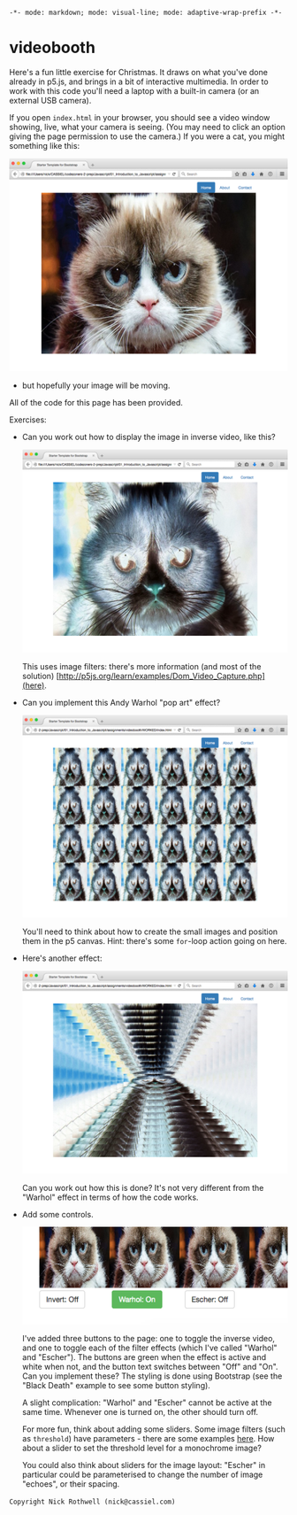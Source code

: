 `-*- mode: markdown; mode: visual-line; mode: adaptive-wrap-prefix -*-`

# videobooth

Here's a fun little exercise for Christmas. It draws on what you've done already in p5.js, and brings in a bit of interactive multimedia. In order to work with this code you'll need a laptop with a built-in camera (or an external USB camera).

If you open `index.html` in your browser, you should see a video window showing, live, what your camera is seeing. (You may need to click an option giving the page permission to use the camera.) If you were a cat, you might something like this:

  ![Angry Cat](plain.png)

- but hopefully your image will be moving.

All of the code for this page has been provided.

Exercises:

- Can you work out how to display the image in inverse video, like this?

  ![Video Inversion](invert.png)

  This uses image filters: there's more information (and most of the solution) [http://p5js.org/learn/examples/Dom_Video_Capture.php](here).

- Can you implement this Andy Warhol "pop art" effect?

  ![Warhol Effect](warhol.png)

  You'll need to think about how to create the small images and position them in the p5 canvas. Hint: there's some `for`-loop action going on here.
  
- Here's another effect:

  ![Escher Effect](escher.png)

  Can you work out how this is done? It's not very different from the "Warhol" effect in terms of how the code works.
  
- Add some controls.

  ![Control Buttons](buttons.png)
  
  I've added three buttons to the page: one to toggle the inverse video, and one to toggle each of the filter effects (which I've called "Warhol" and "Escher"). The buttons are green when the effect is active and white when not, and the button text switches between "Off" and "On". Can you implement these? The styling is done using Bootstrap (see the "Black Death" example to see some button styling).
  
  A slight complication: "Warhol" and "Escher" cannot be active at the same time. Whenever one is turned on, the other should turn off.
  
  For more fun, think about adding some sliders. Some image filters (such as `threshold`) have parameters - there are some examples [here](http://coursescript.com/notes/interactivecomputing/images/). How about a slider to set the threshold level for a monochrome image?
  
  You could also think about sliders for the image layout: "Escher" in particular could be parameterised to change the number of image "echoes", or their spacing.
   
`Copyright Nick Rothwell (nick@cassiel.com)`
